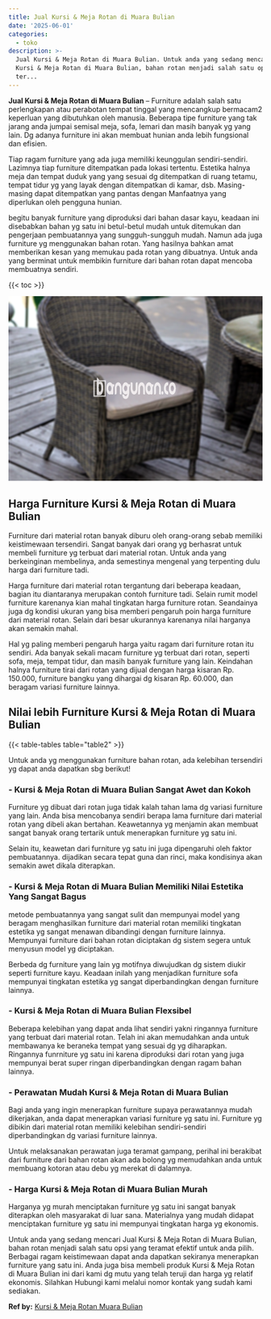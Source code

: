 ```yaml
---
title: Jual Kursi & Meja Rotan di Muara Bulian
date: '2025-06-01'
categories:
  - toko
description: >-
  Jual Kursi & Meja Rotan di Muara Bulian. Untuk anda yang sedang mencari Jual
  Kursi & Meja Rotan di Muara Bulian, bahan rotan menjadi salah satu opsi yang
  ter...
---
```


**Jual Kursi & Meja Rotan di Muara Bulian** – Furniture adalah salah satu perlengkapan atau perabotan tempat tinggal yang mencangkup bermacam2 keperluan yang dibutuhkan oleh manusia. Beberapa tipe furniture yang tak jarang anda jumpai semisal meja, sofa, lemari dan masih banyak yg yang lain. Dg adanya furniture ini akan membuat hunian anda lebih fungsional dan efisien.

Tiap ragam furniture yang ada juga memiliki keunggulan sendiri-sendiri. Lazimnya tiap furniture ditempatkan pada lokasi tertentu. Estetika halnya meja dan tempat duduk yang yang sesuai dg ditempatkan di ruang tetamu, tempat tidur yg yang layak dengan ditempatkan di kamar, dsb. Masing-masing dapat ditempatkan yang pantas dengan Manfaatnya yang diperlukan oleh pengguna hunian.

begitu banyak furniture yang diproduksi dari bahan dasar kayu, keadaan ini disebabkan bahan yg satu ini betul-betul mudah untuk ditemukan dan pengerjaan pembuatannya yang sungguh-sungguh mudah. Namun ada juga furniture yg menggunakan bahan rotan. Yang hasilnya bahkan amat memberikan kesan yang memukau pada rotan yang dibuatnya. Untuk anda yang berminat untuk membikin furniture dari bahan rotan dapat mencoba membuatnya sendiri.

{{< toc >}}

![Jual Kursi & Meja Rotan di Muara Bulian](/images/kursi-meja-rotan-murah28.png)

## Harga Furniture Kursi & Meja Rotan di Muara Bulian

Furniture dari material rotan banyak diburu oleh orang-orang sebab memiliki keistimewaan tersendiri. Sangat banyak dari orang yg berhasrat untuk membeli furniture yg terbuat dari material rotan. Untuk anda yang berkeinginan membelinya, anda semestinya mengenal yang terpenting dulu harga dari furniture tadi.

Harga furniture dari material rotan tergantung dari beberapa keadaan, bagian itu diantaranya merupakan contoh furniture tadi. Selain rumit model furniture karenanya kian mahal tingkatan harga furniture rotan. Seandainya juga dg kondisi ukuran yang bisa memberi pengaruh poin harga furniture dari material rotan. Selain dari besar ukurannya karenanya nilai harganya akan semakin mahal.

Hal yg paling memberi pengaruh harga yaitu ragam dari furniture rotan itu sendiri. Ada banyak sekali macam furniture yg terbuat dari rotan, seperti sofa, meja, tempat tidur, dan masih banyak furniture yang lain. Keindahan halnya furniture tirai dari rotan yang dijual dengan harga kisaran Rp. 150.000, furniture bangku yang dihargai dg kisaran Rp. 60.000, dan beragam variasi furniture lainnya.

## Nilai lebih Furniture Kursi & Meja Rotan di Muara Bulian

{{< table-tables table="table2" >}}

Untuk anda yg menggunakan furniture bahan rotan, ada kelebihan tersendiri yg dapat anda dapatkan sbg berikut!

### \- Kursi & Meja Rotan di Muara Bulian Sangat Awet dan Kokoh

Furniture yg dibuat dari rotan juga tidak kalah tahan lama dg variasi furniture yang lain. Anda bisa mencobanya sendiri berapa lama furniture dari material rotan yang dibeli akan bertahan. Keawetannya yg menjamin akan membuat sangat banyak orang tertarik untuk menerapkan furniture yg satu ini.

Selain itu, keawetan dari furniture yg satu ini juga dipengaruhi oleh faktor pembuatannya. dijadikan secara tepat guna dan rinci, maka kondisinya akan semakin awet dikala diterapkan.

### \- Kursi & Meja Rotan di Muara Bulian Memiliki Nilai Estetika Yang Sangat Bagus

metode pembuatannya yang sangat sulit dan mempunyai model yang beragam menghasilkan furniture dari material rotan memiliki tingkatan estetika yg sangat menawan dibandingi dengan furniture lainnya. Mempunyai furniture dari bahan rotan diciptakan dg sistem segera untuk menyusun model yg diciptakan.

Berbeda dg furniture yang lain yg motifnya diwujudkan dg sistem diukir seperti furniture kayu. Keadaan inilah yang menjadikan furniture sofa mempunyai tingkatan estetika yg sangat diperbandingkan dengan furniture lainnya.

### \- Kursi & Meja Rotan di Muara Bulian Flexsibel

Beberapa kelebihan yang dapat anda lihat sendiri yakni ringannya furniture yang terbuat dari material rotan. Telah ini akan memudahkan anda untuk membawanya ke beraneka tempat yang sesuai dg yg diharapkan. Ringannya funrniture yg satu ini karena diproduksi dari rotan yang juga mempunyai berat super ringan diperbandingkan dengan ragam bahan lainnya.

### \- Perawatan Mudah Kursi & Meja Rotan di Muara Bulian

Bagi anda yang ingin menerapkan furniture supaya perawatannya mudah dikerjakan, anda dapat menerapkan variasi furniture yg satu ini. Furniture yg dibikin dari material rotan memiliki kelebihan sendiri-sendiri diperbandingkan dg variasi furniture lainnya.

Untuk melaksanakan perawatan juga teramat gampang, perihal ini berakibat dari furniture dari bahan rotan akan ada bolong yg memudahkan anda untuk membuang kotoran atau debu yg merekat di dalamnya.

### \- Harga Kursi & Meja Rotan di Muara Bulian Murah

Harganya yg murah menciptakan furniture yg satu ini sangat banyak diterapkan oleh masyarakat di luar sana. Materialnya yang mudah didapat menciptakan furniture yg satu ini mempunyai tingkatan harga yg ekonomis.

Untuk anda yang sedang mencari Jual Kursi & Meja Rotan di Muara Bulian, bahan rotan menjadi salah satu opsi yang teramat efektif untuk anda pilih. Berbagai ragam keistimewaan dapat anda dapatkan sekiranya menerapkan furniture yang satu ini. Anda juga bisa membeli produk Kursi & Meja Rotan di Muara Bulian ini dari kami dg mutu yang telah teruji dan harga yg relatif ekonomis. Silahkan Hubungi kami melalui nomor kontak yang sudah kami sediakan.

**Ref by:** [Kursi & Meja Rotan Muara Bulian](https://id.wikipedia.org/wiki/Kursi)
